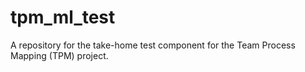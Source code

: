 # tpm_ml_test
A repository for the take-home test component for the Team Process Mapping (TPM) project.
